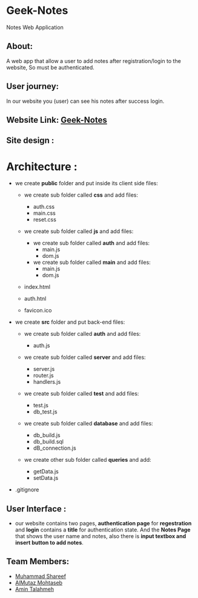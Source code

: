 # Geek-Notes
Notes Web Application

## About:
   A web app that allow a user to add notes after registration/login to the website, So must be authenticated.   

## User journey:
   In our website you (user) can see his notes after success login.

## Website Link: [Geek-Notes](https://geek-notes.herokuapp.com/)

## Site design :

 # Architecture :
  
  - we create **public** folder and put inside its client side files:
     - we create sub folder called **css** and add files:
          - auth.css
          - main.css
          - reset.css
     - we create sub folder called **js** and add files:
       - we create sub folder called **auth** and add files:
          - main.js
          - dom.js
       - we create sub folder called **main** and add files:
          - main.js
          - dom.js
          
      - index.html
      - auth.htnl
      - favicon.ico
      
  - we create **src** folder and put back-end files:
    - we create sub folder called **auth** and add files:
         - auth.js
    - we create sub folder called **server** and add files:
         - server.js
         - router.js
         - handlers.js
    - we create sub folder called **test** and add files:
         - test.js
         - db_test.js
    - we create sub folder called **database** and add files:
        - db_build.js
        - db_build.sql
        - dB_connection.js
        
    - we create other sub folder called **queries** and add:
        - getData.js
        - setData.js
        
   - .gitignore

   
## User Interface : 
   - our website contains two pages, **authentication page** for **regestration** and **login** contains a **title** for authentication state. And the **Notes Page** that shows the user name and notes, also there is **input textbox and insert button to add notes**.

## Team Members:
  - [Muhammad Shareef](https://github.com/mhmdtshref)
  - [AlMutaz Mohtaseb](https://github.com/alMutazBeAllah)
  - [Amin Talahmeh](https://github.com/ameentalahmeh)
